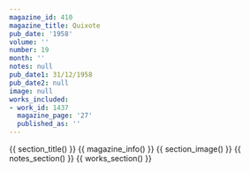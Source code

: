 ```yaml
---
magazine_id: 410
magazine_title: Quixote
pub_date: '1958'
volume: ''
number: 19
month: ''
notes: null
pub_date1: 31/12/1958
pub_date2: null
image: null
works_included:
- work_id: 1437
  magazine_page: '27'
  published_as: ''
---
```


{{ section_title() }}
{{ magazine_info() }}
{{ section_image() }}
{{ notes_section() }}
{{ works_section() }}
